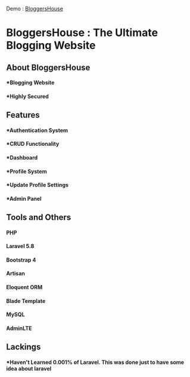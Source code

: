 Demo : <a href="http://bloggers-house.herokuapp.com/">BloggersHouse</a>

# BloggersHouse : The Ultimate Blogging Website

## About BloggersHouse        
#### *Blogging Website        
#### *Highly Secured        
        
## Features       
#### *Authentication System      
#### *CRUD Functionality        
#### *Dashboard   
#### *Profile System
#### *Update Profile Settings
#### *Admin Panel

## Tools and Others
#### PHP
#### Laravel 5.8
#### Bootstrap 4
#### Artisan
#### Eloquent ORM
#### Blade Template
#### MySQL
#### AdminLTE

         
## Lackings             
#### *Haven't Learned 0.001% of Laravel. This was done just to have some idea about laravel   
